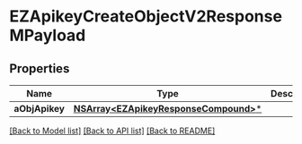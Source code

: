 # EZApikeyCreateObjectV2ResponseMPayload

## Properties
Name | Type | Description | Notes
------------ | ------------- | ------------- | -------------
**aObjApikey** | [**NSArray&lt;EZApikeyResponseCompound&gt;***](EZApikeyResponseCompound.md) |  | 

[[Back to Model list]](../README.md#documentation-for-models) [[Back to API list]](../README.md#documentation-for-api-endpoints) [[Back to README]](../README.md)



